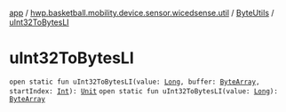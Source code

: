 [app](../../index.md) / [hwp.basketball.mobility.device.sensor.wicedsense.util](../index.md) / [ByteUtils](index.md) / [uInt32ToBytesLI](.)

# uInt32ToBytesLI

`open static fun uInt32ToBytesLI(value: `[`Long`](https://kotlinlang.org/api/latest/jvm/stdlib/kotlin/-long/index.html)`, buffer: `[`ByteArray`](https://kotlinlang.org/api/latest/jvm/stdlib/kotlin/-byte-array/index.html)`, startIndex: `[`Int`](https://kotlinlang.org/api/latest/jvm/stdlib/kotlin/-int/index.html)`): `[`Unit`](https://kotlinlang.org/api/latest/jvm/stdlib/kotlin/-unit/index.html)
`open static fun uInt32ToBytesLI(value: `[`Long`](https://kotlinlang.org/api/latest/jvm/stdlib/kotlin/-long/index.html)`): `[`ByteArray`](https://kotlinlang.org/api/latest/jvm/stdlib/kotlin/-byte-array/index.html)
